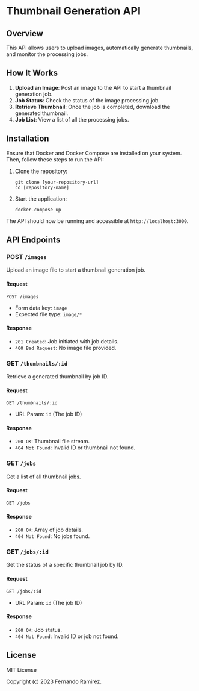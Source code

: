 # Thumbnail Generation API

## Overview
This API allows users to upload images, automatically generate thumbnails, and monitor the processing jobs.

## How It Works
1. **Upload an Image**: Post an image to the API to start a thumbnail generation job.
2. **Job Status**: Check the status of the image processing job.
3. **Retrieve Thumbnail**: Once the job is completed, download the generated thumbnail.
4. **Job List**: View a list of all the processing jobs.

## Installation

Ensure that Docker and Docker Compose are installed on your system. Then, follow these steps to run the API:

1. Clone the repository:
   ```
   git clone [your-repository-url]
   cd [repository-name]
   ```

2. Start the application:
   ```
   docker-compose up
   ```

The API should now be running and accessible at `http://localhost:3000`.

## API Endpoints

### POST `/images`
Upload an image file to start a thumbnail generation job.

#### Request
`POST /images`
- Form data key: `image`
- Expected file type: `image/*`

#### Response
- `201 Created`: Job initiated with job details.
- `400 Bad Request`: No image file provided.

### GET `/thumbnails/:id`
Retrieve a generated thumbnail by job ID.

#### Request
`GET /thumbnails/:id`
- URL Param: `id` (The job ID)

#### Response
- `200 OK`: Thumbnail file stream.
- `404 Not Found`: Invalid ID or thumbnail not found.

### GET `/jobs`
Get a list of all thumbnail jobs.

#### Request
`GET /jobs`

#### Response
- `200 OK`: Array of job details.
- `404 Not Found`: No jobs found.

### GET `/jobs/:id`
Get the status of a specific thumbnail job by ID.

#### Request
`GET /jobs/:id`
- URL Param: `id` (The job ID)

#### Response
- `200 OK`: Job status.
- `404 Not Found`: Invalid ID or job not found.

## License

MIT License

Copyright (c) 2023 Fernando Ramirez.